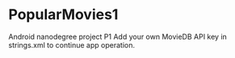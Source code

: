 # PopularMovies1
Android nanodegree project P1
Add your own MovieDB API key in strings.xml to continue app operation.
